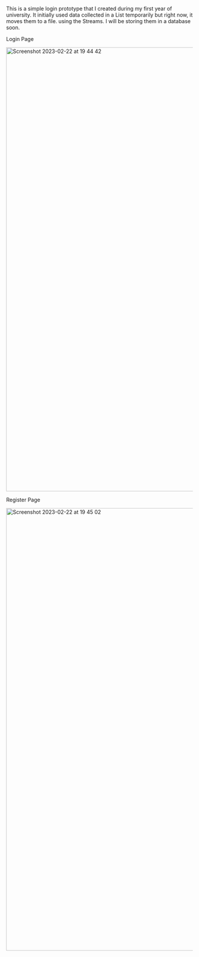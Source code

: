 This is a simple login prototype that I created during my first year of university.
It initially  used data collected in a List temporarily but right now, it moves them to a file. using the Streams.
I will be storing them in a database soon.

Login Page

<img width="1196" alt="Screenshot 2023-02-22 at 19 44 42" src="https://user-images.githubusercontent.com/57866950/220741927-fd73ffa3-0ab2-4404-aba2-039bf13f3fb1.png">



Register Page

<img width="1192" alt="Screenshot 2023-02-22 at 19 45 02" src="https://user-images.githubusercontent.com/57866950/220741979-c86eb204-c904-4fbe-b67e-2ddc33d9c547.png">
